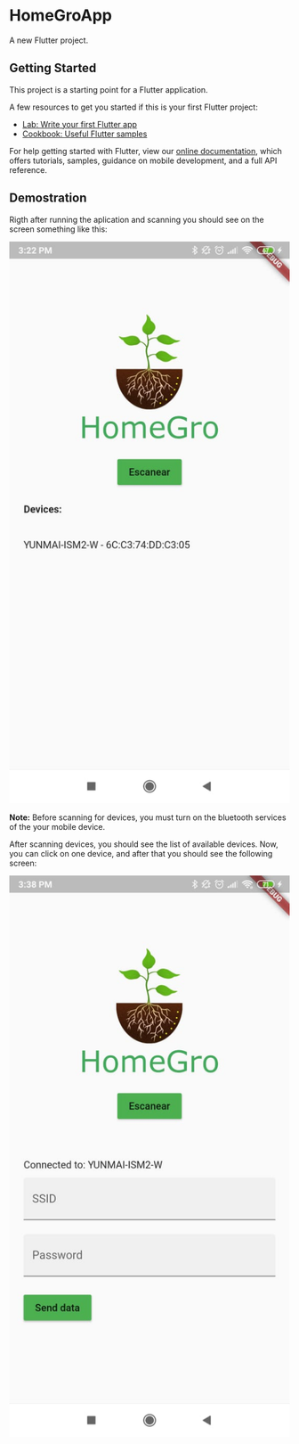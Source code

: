 # HomeGroApp

A new Flutter project.

## Getting Started

This project is a starting point for a Flutter application.

A few resources to get you started if this is your first Flutter project:

- [Lab: Write your first Flutter app](https://flutter.dev/docs/get-started/codelab)
- [Cookbook: Useful Flutter samples](https://flutter.dev/docs/cookbook)

For help getting started with Flutter, view our
[online documentation](https://flutter.dev/docs), which offers tutorials,
samples, guidance on mobile development, and a full API reference.

## Demostration

Rigth after running the aplication and scanning you should see on the screen something
like this:

![](https://github.com/koulf/HomeGroApp/blob/main/assets/main_screen.jpeg)

**Note:** Before scanning for devices, you must turn on the bluetooth services
of the your mobile device.

After scanning devices, you should see the list of available devices. Now, you can
click on one device, and after that you should see the following screen:

![](https://github.com/koulf/HomeGroApp/blob/main/assets/send_data.jpeg)